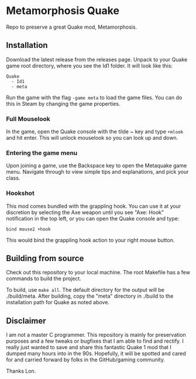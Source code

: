 # Metamorphosis Quake

Repo to preserve a great Quake mod, Metamorphosis.

## Installation

Download the latest release from the releases page. Unpack to your Quake game root directory, where you see the Id1 folder. It will look like this:

```
Quake
  - Id1
  - meta
```

Run the game with the flag `-game meta` to load the game files. You can do this in Steam by changing the game properties.

### Full Mouselook

In the game, open the Quake console with the tilde ~ key and type `+mlook` and hit enter. This will unlock mouselook so you can look up and down.

### Entering the game menu

Upon joining a game, use the Backspace key to open the Metaquake game menu. Navigate through to view simple tips and explanations, and pick your class.

### Hookshot

This mod comes bundled with the grappling hook. You can use it at your discretion by selecting the Axe weapon until you see "Axe: Hook" notification in the top left, or you can open the Quake console and type:

`bind mouse2 +hook`

This would bind the grappling hook action to your right mouse button.

## Building from source

Check out this repository to your local machine. The root Makefile has a few commands to build the project.

To build, use `make all`. The default directory for the output will be ./build/meta. After building, copy the "meta" directory in ./build to the installation path for Quake as noted above. 

## Disclaimer

I am not a master C programmer. This repository is mainly for preservation purposes and a few tweaks or bugfixes that I am able to find and rectify. I really just wanted to save and share this fantastic Quake 1 mod that I dumped many hours into in the 90s. Hopefully, it will be spotted and cared for and carried forward by folks in the GitHub/gaming community.

Thanks Lon.
